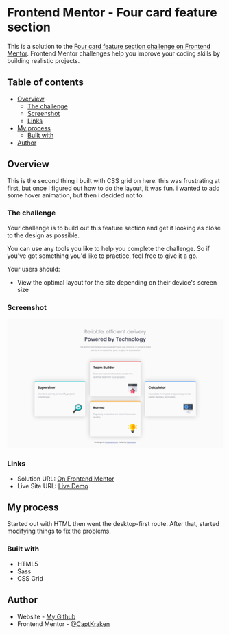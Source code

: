 # Frontend Mentor - Four card feature section

This is a solution to the [Four card feature section challenge on Frontend Mentor](https://www.frontendmentor.io/challenges/four-card-feature-section-weK1eFYK). Frontend Mentor challenges help you improve your coding skills by building realistic projects.

## Table of contents

- [Overview](#overview)
  - [The challenge](#the-challenge)
  - [Screenshot](#screenshot)
  - [Links](#links)
- [My process](#my-process)
  - [Built with](#built-with)
- [Author](#author)

## Overview

This is the second thing i built with CSS grid on here. this was frustrating at first, but once i figured out how to do the layout, it was fun. i wanted to add some hover animation, but then i decided not to.

### The challenge

Your challenge is to build out this feature section and get it looking as close to the design as possible.

You can use any tools you like to help you complete the challenge. So if you've got something you'd like to practice, feel free to give it a go.

Your users should:

- View the optimal layout for the site depending on their device's screen size

### Screenshot

![](./screenshot.png)

### Links

- Solution URL: [On Frontend Mentor](https://www.frontendmentor.io/solutions/fourcardfeaturesection-with-html-scss-grid-pctabletmobile-mIaXlnqYK)
- Live Site URL: [Live Demo](https://captkraken.github.io/four-card-feature-section)

## My process

Started out with HTML then went the desktop-first route. After that, started modifying things to fix the problems.

### Built with

- HTML5
- Sass
- CSS Grid

## Author

- Website - [My Github](https://github.com/CaptKraken)
- Frontend Mentor - [@CaptKraken](https://www.frontendmentor.io/profile/CaptKraken)

